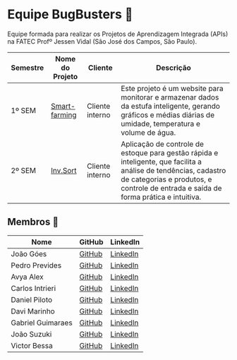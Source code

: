 # Equipe BugBusters 🐛

Equipe formada para realizar os Projetos de Aprendizagem Integrada (APIs) na FATEC Profº Jessen Vidal (São José dos Campos, São Paulo).

| Semestre | Nome do Projeto  | Cliente           | Descrição                                                                                              |
|----------|-------------------|-------------------|-------------------------------------------------------------------------------------------------------|
| 1º SEM   | [Smart-farming](https://github.com/BugBustersFatecSJC/Smart-farm)     | Cliente interno   | Este projeto é um website para monitorar e armazenar dados da estufa inteligente, gerando gráficos e médias diárias de umidade, temperatura e volume de água. |
| 2º SEM   | [Inv.Sort](https://github.com/BugBustersFatecSJC/inv.sort)           | Cliente interno   | Aplicação de controle de estoque para gestão rápida e inteligente, que facilita a análise de tendências, cadastro de categorias e produtos, e controle de entrada e saída de forma prática e intuitiva. |

## Membros 👥

| Nome | GitHub | LinkedIn |
|------|--------|----------|
| João Góes | [GitHub](https://github.com/MagNumGomes) | [LinkedIn](https://www.linkedin.com/in/joaovitorgoes) |
| Pedro Prevides | [GitHub](https://github.com/GalaxyBurst) | [LinkedIn](https://www.linkedin.com/in/pedro-prevides-87a0b71a8/) |
| Avya Alex | [GitHub](https://github.com/AvyaAquino) | [LinkedIn](https://www.linkedin.com/in/avya-candido-598b5228a/) |
| Carlos Intrieri | [GitHub](https://github.com/carlosintrieri) | [LinkedIn](https://www.linkedin.com/in/carlosintrieri) |
| Daniel Piloto | [GitHub](https://github.com/danprsp) | [LinkedIn](https://www.linkedin.com/in/daniel-piloto-98b717226/) |
| Davi Marinho | [GitHub](https://github.com/DMBMz) | [LinkedIn](https://www.linkedin.com/in/davi-miguel-a90821214/)|
| Gabriel Guimaraes | [GitHub](https://github.com/gabrielbguimaraes) | [LinkedIn](https://www.linkedin.com/in/gabriel-g-854017138?utm_source=share&utm_campaign=share_via&utm_content=profile&utm_medium=android_app) |
| João Suzuki | [GitHub](https://github.com/joaosuzuki98) | [LinkedIn](https://www.linkedin.com/in/jo%C3%A3o-suzuki-6a2b02192/) |
| Victor Bessa | [GitHub](https://github.com/victordanielrb) | [LinkedIn](https://www.linkedin.com/in/victor-daniel-ramos-bessa-1436a3215/) |
